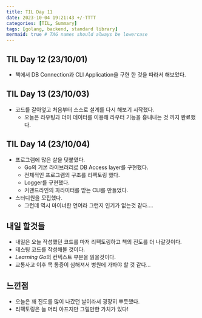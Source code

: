 ```yaml
---
title: TIL Day 11
date: 2023-10-04 19:21:43 +/-TTTT
categories: [TIL, Summary]
tags: [golang, backend, standard library]
mermaid: true # TAG names should always be lowercase
---
```


## TIL Day 12 (23/10/01)

- 책에서 DB Connection과 CLI Application을 구현 한 것을 따라서 해보았다.

## TIL Day 13 (23/10/03)

- 코드를 갈아엎고 처음부터 스스로 설계를 다시 해보기 시작했다.
  - 오늘은 라우팅과 더미 데이터를 이용해 라우터 기능을 흉내내는 것 까지 완료했다.

## TIL Day 14 (23/10/04)

- 프로그램에 많은 살을 덧붙였다.
  - Go의 기본 라이브러리로 DB Access layer를 구현했다.
  - 전체적인 프로그램의 구조를 리팩토링 했다.
  - Logger를 구현했다.
  - 커맨드라인의 파라미터를 받는 CLI를 만들었다.
- 스터디원을 모집했다.
  - 그런데 역시 마이너한 언어라 그런지 인기가 없는것 같다....

## 내일 할것들

- 내일은 오늘 작성했던 코드를 마저 리팩토링하고 책의 진도를 더 나갈것이다.
- 테스팅 코드를 작성해볼 것이다.
- *Learning Go*의 컨텍스트 부분을 읽을것이다.
- 교통사고 이후 목 통증이 심해져서 병원에 가봐야 할 것 같다...

## 느낀점

- 오늘은 꽤 진도를 많이 나갔던 날이라서 굉장히 뿌듯했다.
- 리팩토링은 늘 머리 아프지만 그럴만한 가치가 있다!
